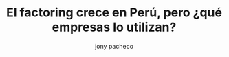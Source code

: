 ---
layout: ../../layouts/PostLayout.astro
pubDate: "2024-01-22"
title: "El factoring crece en Perú, pero ¿qué empresas lo utilizan?"
author: "jony pacheco"
image:
src: "https://ankasafi.pe/wp-content/uploads/2024/01/factoring-en-peru-sigue-creciendo-scaled.jpeg"
alt: "imagen de prueba"
type: "Articulo"
content: "Si queremos responder esta pregunta, primero es clave entender por qué se utiliza este recurso de financiamiento. Ingresar y posicionarse"
subtitle1: "Veamos cuál es el perfil de las empresas que apuestan por el factoring"
content1: "Hoy, ya no nos queda ninguna duda de que el Perú es un país emprendedor. Esto convierte a los pequeños y medianos negocios en el pulmón de nuestro país; sin duda, son piezas clave en el crecimiento de nuestra economía, disponiendo de nuevos puestos de trabajo y disminuyendo la pobreza. Lamentablemente, esto no significa que estas empresas emergentes no tengan dificultades para garantizar su crecimiento sostenido. Esa realidad es la que las convierte en las candidatas adecuadas para recurrir a esta modalidad de financiamiento y así poder acceder al capital suficiente para mantenerse.Eso sí: aunque es cierto que el factoring es ideal para las pequeñas empresas, eso no significa que sus beneficios no sean atractivos para las empresas de mayor tamaño. De hecho, estas lo usan cada vez más para minimizar su índice de deuda o para evitar asumir más pagos.Ahora observemos el panorama un poco más de cerca para identificar los sectores económicos de donde vienen las empresas que más utilizan el factoring: alimentos y abarrotes (8.5%), agricultura y pesca (8.2%), materiales e insumos (7.9%), y restaurantes (7.4%), entretenimiento y eventos (7.1%).Si vemos esta data en relación con el contexto actual, es posible concluir que las organizaciones que más soporte tuvieron de esta herramienta financiera son aquellas que en los últimos años cumplieron un rol fundamental en el sostén e impulso de las actividades relacionadas con la canasta básica familiar. Y aunque la mayoría de ellas se concentran en Lima con un 62% (debido a que es la zona en la que se desarrollan la mayor diversidad de actividades económicas), otras ciudades están explorando los beneficios del factoring. Algunas de ellas son Arequipa (8.2%), Trujillo (7%), Piura (6%) y el Callao (4%)."
subtitle2: "Ya sabes quienes recurren al factoring, pero ¿conoces quiénes lo ofrecen?"
content2: "El factoring, como todo servicio financiero de calidad, es ofrecido por (además de bancos) entidades especializadas. Las mejores de ellas comparten ciertas especificaciones que las empresas que buscan financiamiento necesitan considerar para elegir la sociedad adecuada. ¿Cuáles son esas características? 1. Estas entidades, en su mayoría, tienen su foco en las PYME debido a que son los negocios en crecimiento sus usuarios primarios. 2. Además, suelen basar su evaluación crediticia mayoritariamente en el pagador. 3. En general, también tienen tasas más altas que los bancos."
srcImg: "https://ankasafi.pe/wp-content/uploads/2024/01/factoring-en-peru-1024x683.jpeg"
contentImg: ""
subtitle3: "Para acceder al factoring, necesitas cumplir ciertos requisitos"
content3: "Teniendo en cuenta la velocidad con la que se está posicionando el factoring como herramienta para el crecimiento comercial, cada vez más empresas apuestan por utilizar esta modalidad de financiamiento y acceder a sus beneficios. Sin embargo, deben considerar si su perfil es el adecuado. Por supuesto, el primer requisito es ser una persona natural con negocio o empresa que haya identificado dentro de sus necesidades la liquidez inmediata; es decir, que esté en búsqueda de que sus deudores adelanten el pago de sus facturas comerciales o recibos por honorarios. Si este es el perfil de la empresa en busca de financiamiento, entonces ya puede prepararse para iniciar con el proceso. ¿Cómo? Actualizando su documentación formal (declaración jurada, Sunat, poderes, entre otros), teniendo al día sus obligaciones tributarias y reconociendo las facturas por cobrar que se pueden negociar."
ulListA: "Llegamos a la etapa más importante. Ya conoces qué empresas utilizan el factoring para hacer crecer sus negocios, quiénes la ofrecen y cómo esta herramienta está creciendo en nuestro país. Ahora nos toca contarte los pasos que deben tener en cuenta las empresas para negociar sus facturas."
ali1: "Hacer el contacto inicial: El primer paso es aliarse con una entidad de financiamiento; puede ser un banco o una empresa dedicada a ofrecer servicios de factoring."
ali2: "Registrar las facturas: Esta parte del proceso es responsabilidad de la entidad de financiamiento, que realizará solicitando documentación adicional sobre las facturas por negociar."
ali3: "Validar la autenticidad: Aquí la empresa de financiamiento validará los datos del comprobante en Sunat y así garantizará la seguridad al pagador. "
ali4: "Dar conformidad: La empresa con la responsabilidad de pagar la factura tendrá que dar su conformidad del registro de la factura. Esto lo hará en la plataforma de conformidad de Sunat."
ali5: "Recibir el efectivo: Finalmente, la empresa recibirá el adelanto del pago de las facturas por el medio acordado con la entidad de financiamiento. Luego, solo queda encargarse del cobro al deudor."
ali6: ""
ali7: ""
outListA: "¡Listo! Ahora que ya conoces qué tipo de empresas se benefician más de este tipo de financiamiento, puedes evaluar si deberías apostar por utilizar el factoring en tu negocio. Recuerda que si tienes una empresa emergente, esta podría ser tu alternativa más efectiva para desarrollarte en mercados desafiantes. "
subtitle4: ""
content4: ""
subtitle5: ""
content5: ""
subtitle6: ""
content6: ""
subtitle7: ""
content7: ""
subtitle8: ""
content8: ""
ulistB: ""
bli1: ""
bli2: ""
bli3: ""
bli4: ""
bli5: ""
bli6: ""
bli7: ""
outListB: ""
subtitle9: ""
content9: ""
subtitle10: ""
content10: ""
subtitle11: ""
content11: ""
subtitle12: ""
content12: ""
ulistC: ""
cli1: ""
cli2: ""
cli3: ""
cli4: ""
cli5: ""
cli6: ""
cli7: ""
outListC: ""
subtitle13: ""
content13: ""
subtitle14: ""
content14: ""
ulistD: ""
dli1: ""
dli2: ""
dli3: ""
dli4: ""
dli5: ""
dli6: ""
dli7: ""
outListD: ""
---